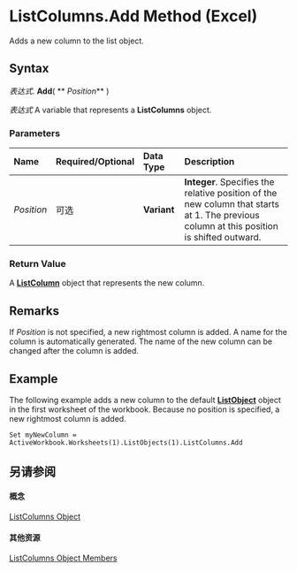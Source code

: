 
# ListColumns.Add Method (Excel)

Adds a new column to the list object.


## Syntax

 _表达式_. **Add**( ** _Position_** )

 _表达式_ A variable that represents a **ListColumns** object.


### Parameters



|**Name**|**Required/Optional**|**Data Type**|**Description**|
|:-----|:-----|:-----|:-----|
| _Position_|可选|**Variant**|**Integer**. Specifies the relative position of the new column that starts at 1. The previous column at this position is shifted outward.|

### Return Value

A  **[ListColumn](c2060e4a-2340-c606-f272-1e4dad6964d0.md)** object that represents the new column.


## Remarks

If  _Position_ is not specified, a new rightmost column is added. A name for the column is automatically generated. The name of the new column can be changed after the column is added.


## Example

The following example adds a new column to the default  **[ListObject](46de6c4f-8ce0-0c7d-da59-6e52f5eab612.md)** object in the first worksheet of the workbook. Because no position is specified, a new rightmost column is added.


```
Set myNewColumn = ActiveWorkbook.Worksheets(1).ListObjects(1).ListColumns.Add
```


## 另请参阅


#### 概念


[ListColumns Object](c1b8aff0-3049-df58-ce1f-0c5e4bddc467.md)
#### 其他资源


[ListColumns Object Members](http://msdn.microsoft.com/library/2dd633da-ebc3-6b7c-e002-0571f88b48c4%28Office.15%29.aspx)